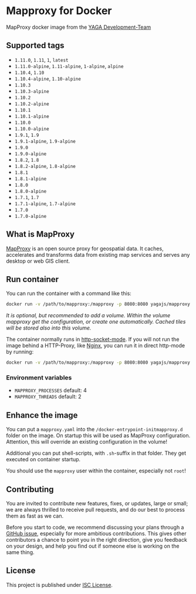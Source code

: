 # Mapproxy for Docker

MapProxy docker image from the [YAGA Development-Team](https://yagajs.org)

## Supported tags

* `1.11.0`, `1.11`, `1`, `latest`
* `1.11.0-alpine`, `1.11-alpine`, `1-alpine`, `alpine`
* `1.10.4`, `1.10`
* `1.10.4-alpine`, `1.10-alpine`
* `1.10.3`
* `1.10.3-alpine`
* `1.10.2`
* `1.10.2-alpine`
* `1.10.1`
* `1.10.1-alpine`
* `1.10.0`
* `1.10.0-alpine`
* `1.9.1`, `1.9`
* `1.9.1-alpine`, `1.9-alpine`
* `1.9.0`
* `1.9.0-alpine`
* `1.8.2`, `1.8`
* `1.8.2-alpine`, `1.8-alpine`
* `1.8.1`
* `1.8.1-alpine`
* `1.8.0`
* `1.8.0-alpine`
* `1.7.1`, `1.7`
* `1.7.1-alpine`, `1.7-alpine`
* `1.7.0`
* `1.7.0-alpine`

## What is MapProxy

[MapProxy](https://mapproxy.org/) is an open source proxy for geospatial data. It caches, accelerates and transforms
data from existing map services and serves any desktop or web GIS client.

## Run container

You can run the container with a command like this:

```bash
docker run -v /path/to/mapproxy:/mapproxy -p 8080:8080 yagajs/mapproxy
```

*It is optional, but recommended to add a volume. Within the volume mapproxy get the configuration, or create one
automatically. Cached tiles will be stored also into this volume.*

The container normally runs in [http-socket-mode](http://uwsgi-docs.readthedocs.io/en/latest/HTTP.html). If you will not
run the image behind a HTTP-Proxy, like [Nginx](http://nginx.org/), you can run it in direct http-mode by running:

```bash
docker run -v /path/to/mapproxy:/mapproxy -p 8080:8080 yagajs/mapproxy mapproxy http
```

### Environment variables

* `MAPPROXY_PROCESSES` default: 4
* `MAPPROXY_THREADS` default: 2

## Enhance the image

You can put a `mapproxy.yaml` into the `/docker-entrypoint-initmapproxy.d` folder on the image. On startup this will be
used as MapProxy configuration. Attention, this will override an existing configuration in the volume!

Additional you can put shell-scripts, with `.sh`-suffix in that folder. They get executed on container startup.

You should use the `mapproxy` user within the container, especially not `root`!

## Contributing

You are invited to contribute new features, fixes, or updates, large or small; we are always thrilled to receive pull
requests, and do our best to process them as fast as we can.

Before you start to code, we recommend discussing your plans through a
[GitHub issue](https://github.com/yagajs/docker-mapproxy/issues), especially for more ambitious contributions.
This gives other contributors a chance to point you in the right direction, give you feedback on your design, and help
you find out if someone else is working on the same thing.

## License

This project is published under [ISC License](LICENSE).
